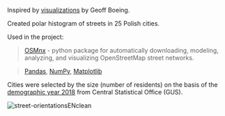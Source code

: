 Inspired by [visualizations](https://github.com/gboeing/osmnx-examples/blob/master/notebooks/17-street-network-orientations.ipynb) by Geoff Boeing.

Created polar histogram of streets in 25 Polish cities.

Used in the project:

>[OSMnx](https://github.com/gboeing/osmnx) - python package for automatically downloading, modeling, analyzing, and visualizing OpenStreetMap street networks.

>[Pandas](https://pandas.pydata.org/), [NumPy](https://numpy.org/), [Matplotlib](https://matplotlib.org/)

Cities were selected by the size (number of residents) on the basis of the [demographic year 2018](https://stat.gov.pl/obszary-tematyczne/roczniki-statystyczne/roczniki-statystyczne/rocznik-demograficzny-2018,3,12.html) from Central Statistical Office (GUS).

![street-orientationsEN](https://user-images.githubusercontent.com/8020682/65589886-1d34ef00-df8a-11e9-8fa8-bfd06f027598.png)clean
